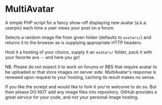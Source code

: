 MultiAvatar
===========

A simple PHP script for a fancy show-off displaying new avatar (a.k.a. userpic)
each time a user views your post on a forum.

Selects a random image file from given folder (defaults to `avatars/`)
and returns it to the browser as is supplying appropriate HTTP headers.

Host it a hosting of your choice, supply it an `avatars/` folder, pack
it with your favorite avs -- and here you go!

NB. Please do not expect it to work on forums or BBS that require avatar to be
uploaded or that store images on server side. MultiAvatar's response is renewed
upon request to your hosting, caching its result makes no sense.

If you like the screipt and would like to fork it you're welcome to do so.
But then please DO NOT add any image files into repository.
GitHub provides a great service for your code, and not your personal image hosting.

